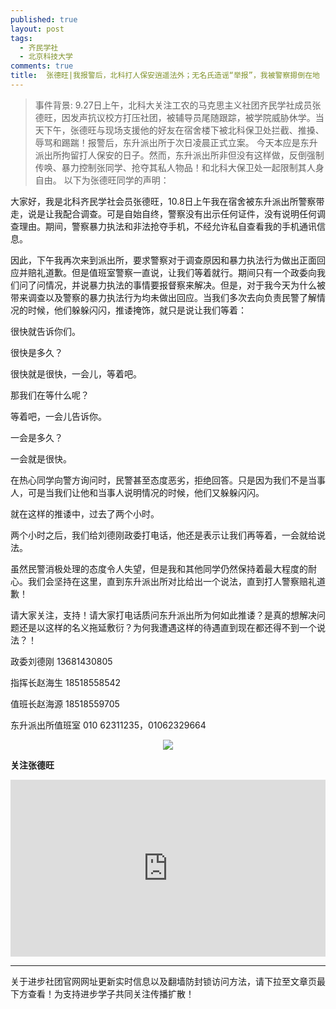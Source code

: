 ```yaml
---
published: true
layout: post
tags:
  - 齐民学社
  - 北京科技大学
comments: true
title:  张德旺|我报警后，北科打人保安逍遥法外；无名氏造谣“举报”，我被警察摁倒在地
---
```


<blockquote>
事件背景:
9.27日上午，北科大关注工农的马克思主义社团齐民学社成员张德旺，因发声抗议校方打压社团，被辅导员尾随跟踪，被学院威胁休学。当天下午，张德旺与现场支援他的好友在宿舍楼下被北科保卫处拦截、推搡、辱骂和踢踹！报警后，东升派出所于次日凌晨正式立案。
今天本应是东升派出所拘留打人保安的日子。然而，东升派出所非但没有这样做，反倒强制传唤、暴力控制张同学、抢夺其私人物品！和北科大保卫处一起限制其人身自由。
以下为张德旺同学的声明：
</blockquote>

大家好，我是北科齐民学社会员张德旺，10.8日上午我在宿舍被东升派出所警察带走，说是让我配合调查。可是自始自终，警察没有出示任何证件，没有说明任何调查理由。期间，警察暴力执法和非法抢夺手机，不经允许私自查看我的手机通讯信息。

因此，下午我再次来到派出所，要求警察对于调查原因和暴力执法行为做出正面回应并赔礼道歉。但是值班室警察一直说，让我们等着就行。期间只有一个政委向我们问了问情况，并说暴力执法的事情要报督察来解决。但是，对于我今天为什么被带来调查以及警察的暴力执法行为均未做出回应。当我们多次去向负责民警了解情况的时候，他们躲躲闪闪，推诿掩饰，就只是说让我们等着：

很快就告诉你们。

很快是多久？

很快就是很快，一会儿，等着吧。

那我们在等什么呢？

等着吧，一会儿告诉你。

一会是多久？

一会就是很快。

在热心同学向警方询问时，民警甚至态度恶劣，拒绝回答。只是因为我们不是当事人，可是当我们让他和当事人说明情况的时候，他们又躲躲闪闪。

就在这样的推诿中，过去了两个小时。

两个小时之后，我们给刘德刚政委打电话，他还是表示让我们再等着，一会就给说法。

虽然民警消极处理的态度令人失望，但是我和其他同学仍然保持着最大程度的耐心。我们会坚持在这里，直到东升派出所对比给出一个说法，直到打人警察赔礼道歉！

请大家关注，支持！请大家打电话质问东升派出所为何如此推诿？是真的想解决问题还是以这样的名义拖延敷衍？为何我遭遇这样的待遇直到现在都还得不到一个说法？！

政委刘德刚 13681430805

指挥长赵海生 18518558542

值班长赵海源 18518559705

东升派出所值班室 010 62311235，01062329664

<p align="center"> <img src="https://i.loli.net/2018/10/09/5bbc187e44455.jpg"> </p>

**关注张德旺**
<div style="width:100%;height:0px;position:relative;padding-bottom:56.111%;"><iframe src="https://streamable.com/s/sczu0/itqebt" frameborder="0" width="100%" height="100%" allowfullscreen style="width:100%;height:100%;position:absolute;left:0px;top:0px;overflow:hidden;"></iframe></div>

---
关于进步社团官网网址更新实时信息以及翻墙防封锁访问方法，请下拉至文章页最下方查看！为支持进步学子共同关注传播扩散！

